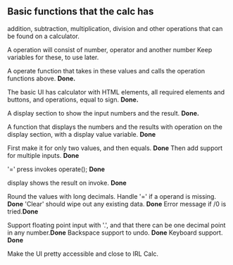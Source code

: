 ## Basic functions that the calc has
addition, subtraction, multiplication, division
and other operations that can be found on a calculator.

A operation will consist of number, operator and another number
Keep variables for these, to use later.

A operate function that takes in these values and calls the
operation functions above. **Done.**

The basic UI has calculator with HTML elements, all required
elements and buttons, and operations, equal to sign. **Done.**

A display section to show the input numbers and the result. **Done.**

A function that displays the numbers and the results with operation
on the display section, with a display value variable. **Done**

First make it for only two values, and then equals. **Done**
Then add support for multiple inputs. **Done**

'=' press invokes operate(); **Done**

display shows the result on invoke. **Done**

Round the values with long decimals. 
Handle '=' if a operand is missing. **Done**
'Clear' should wipe out any existing data. **Done**
Error message if /0 is tried.**Done**

Support floating point input with '.', and that there can be one
decimal point in any number.**Done**
Backspace support to undo. **Done**
Keyboard support. **Done**


Make the UI pretty accessible and close to IRL Calc.


